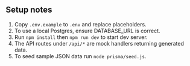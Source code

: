 ## Setup notes

1. Copy `.env.example` to `.env` and replace placeholders.
2. To use a local Postgres, ensure DATABASE_URL is correct.
3. Run `npm install` then `npm run dev` to start dev server.
4. The API routes under `/api/*` are mock handlers returning generated data.
5. To seed sample JSON data run `node prisma/seed.js`.
